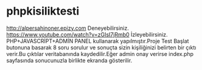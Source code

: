 # phpkisiliktesti
http://alpersahinoner.epizy.com Deneyebilirsiniz.
https://www.youtube.com/watch?v=zGIsI7jRmb0 İzleyebilirsiniz.
 PHP+JAVASCRİPT+ADMİN PANEL kullanarak yapılmıştır.Proje Test Başlat butonuna basarak 8 soru sorulur ve sonuçta sizin kişiliğinizi belirten bir çıktı verir.Bu çıktılar veritabanında kaydedilir.Eğer admin onay verirse index.php sayfasında sonucunuzla birlikte ekranda gösterilir.
